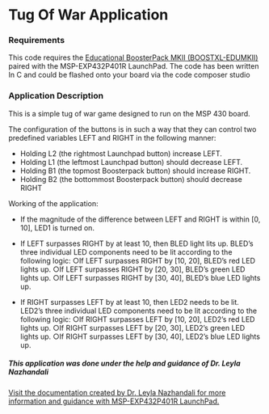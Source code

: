 # Tug Of War Application 

### Requirements 
This code requires the [Educational BoosterPack MKII (BOOSTXL-EDUMKII)](http://www.ti.com/tool/BOOSTXL-EDUMKII) paired with the MSP-EXP432P401R LaunchPad. The code has been written In C and could be flashed onto your board via the code composer studio

### Application Description

This is a simple tug of war game designed to run on the MSP 430 board. 

The configuration of the buttons is in such a way that they can control two predefined variables LEFT and RIGHT in the following manner:
 
* Holding L2 (the rightmost Launchpad button) increase LEFT.
* Holding L1 (the leftmost Launchpad button) should decrease LEFT.
* Holding B1 (the topmost Boosterpack button) should increase RIGHT.
* Holding B2 (the bottommost Boosterpack button) should decrease RIGHT

Working of the application:

* If the magnitude of the difference between LEFT and RIGHT is within [0, 10], LED1 is turned on.

* If LEFT surpasses RIGHT by at least 10, then BLED light lits up. BLED’s three individual LED components need to be lit according to the following logic:
    ○If LEFT surpasses RIGHT by [10, 20], BLED’s red LED lights up.
	○If LEFT surpasses RIGHT by [20, 30], BLED’s green LED lights up.
	○If LEFT surpasses RIGHT by [30, 40], BLED’s blue LED lights up.

* If RIGHT surpasses LEFT by at least 10, then LED2 needs to be lit. LED2’s three individual LED components need to be lit according to the following logic:
	○If RIGHT surpasses LEFT by [10, 20], LED2’s red LED lights up.
	○If RIGHT surpasses LEFT by [20, 30], LED2’s green LED lights up.
	○If RIGHT surpasses LEFT by [30, 40], LED2’s blue LED lights up.

##### This application was done under the help and guidance of Dr. Leyla Nazhandali
[ Visit the documentation created by Dr. Leyla Nazhandali for more information and guidance with MSP-EXP432P401R LaunchPad. ](https://sites.google.com/vt.edu/introduction-to-embeddedsystem/home) 